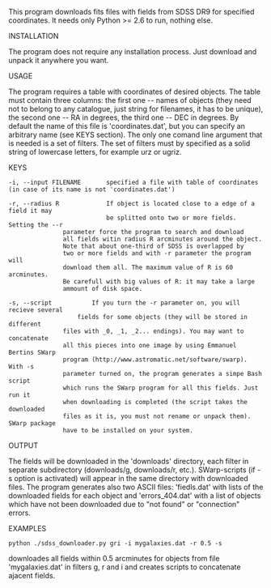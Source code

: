 This program downloads fits files with fields from SDSS DR9 for specified coordinates.
It needs only Python >= 2.6 to run, nothing else.


INSTALLATION

The program does not require any installation process. Just download and unpack
it anywhere you want.


USAGE

The program requires a table with coordinates of desired objects. The table must
contain three columns: the first one -- names of objects (they need not to belong to
any catalogue, just string for filenames, it has to be unique), the second one -- RA
in degrees, the third one -- DEC in degrees. By default the name of this file is
'coordinates.dat', but you can specify an arbitrary name (see KEYS section).
    The only one comand line argument that is needed is a set of filters. The set of
filters must by specified as a solid string of lowercase letters, for example urz or ugriz.


KEYS

    -i, --input FILENAME       specified a file with table of coordinates (in case of its name is not 'coordinates.dat')

    -r, --radius R             If object is located close to a edge of a field it may
                               be splitted onto two or more fields. Setting the --r
			       parameter force the program to search and download
			       all fields witin radius R arcminutes around the object.
			       Note that about one-third of SDSS is overlapped by
			       two or more fields and with -r parameter the program will
			       download them all. The maximum value of R is 60 arcminutes.
			       Be carefull with big values of R: it may take a large
			       ammount of disk space.

    -s, --script	       If you turn the -r parameter on, you will recieve several
    	 		       fields for some objects (they will be stored in different
			       files with _0, _1, _2... endings). You may want to concatenate
			       all this pieces into one image by using Emmanuel Bertins SWarp
			       program (http://www.astromatic.net/software/swarp). With -s
			       parameter turned on, the program generates a simpe Bash script
			       which runs the SWarp program for all this fields. Just run it
			       when downloading is completed (the script takes the downloaded
			       files as it is, you must not rename or unpack them). SWarp package
			       have to be installed on your system.


OUTPUT

The fields will be downloaded in the 'downloads' directory, each filter in separate subdirectory
(downloads/g, downloads/r, etc.). SWarp-scripts (if -s option is activated) will appear
in the same directory with downloaded files.
   The program generates also two ASCII files: 'fiedls.dat' with lists of the downloaded fields
for each object and 'errors_404.dat' with a list of objects which have not been downloaded
due to "not found" or "connection" errors.


EXAMPLES

    python ./sdss_downloader.py gri -i mygalaxies.dat -r 0.5 -s

downloades all fields within 0.5 arcminutes for objects from file 'mygalaxies.dat'
in filters g, r and i and creates scripts to concatenate ajacent fields.